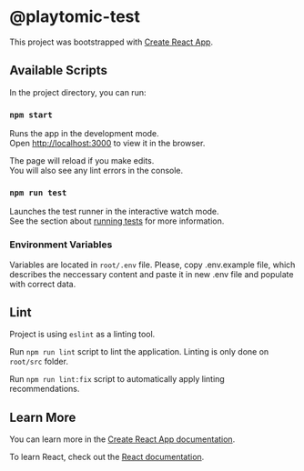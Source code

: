 # @playtomic-test

This project was bootstrapped with [Create React App](https://github.com/facebook/create-react-app).

## Available Scripts

In the project directory, you can run:

### `npm start`

Runs the app in the development mode.\
Open [http://localhost:3000](http://localhost:3000) to view it in the browser.

The page will reload if you make edits.\
You will also see any lint errors in the console.

### `npm run test`

Launches the test runner in the interactive watch mode.\
See the section about [running tests](https://facebook.github.io/create-react-app/docs/running-tests) for more information.

### Environment Variables

Variables are located in `root/.env` file. Please, copy .env.example file, which describes the neccessary content and paste it in new .env file and populate with correct data.

## Lint

Project is using `eslint` as a linting tool.

Run `npm run lint` script to lint the application. Linting is only done on `root/src` folder.

Run `npm run lint:fix` script to automatically apply linting recommendations.

## Learn More

You can learn more in the [Create React App documentation](https://facebook.github.io/create-react-app/docs/getting-started).

To learn React, check out the [React documentation](https://reactjs.org/).

